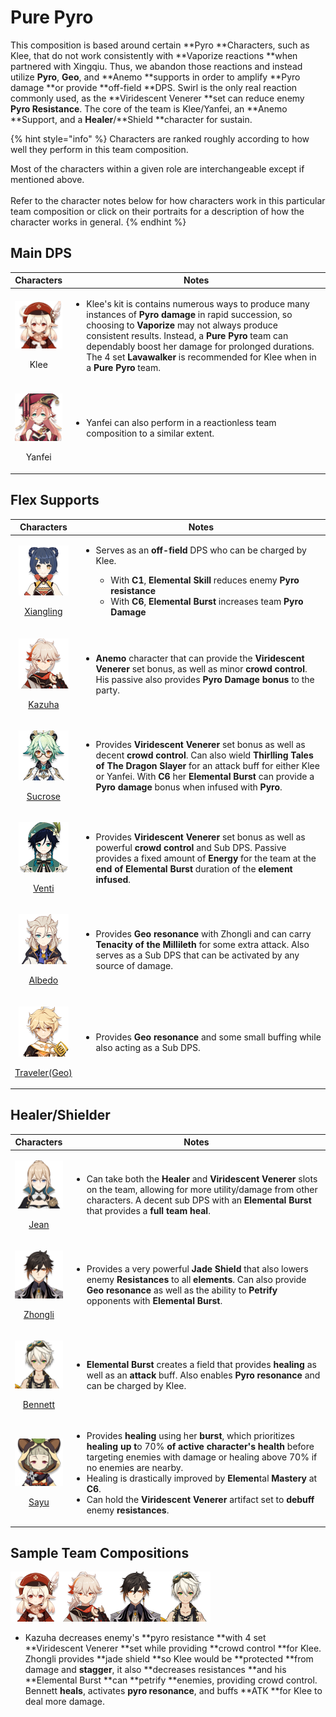 # Pure Pyro

This composition is based around certain **Pyro **Characters, such as Klee, that do not work consistently with **Vaporize reactions **when partnered with Xingqiu. Thus, we abandon those reactions and instead utilize **Pyro**, **Geo**, and **Anemo **supports in order to amplify **Pyro damage **or provide **off-field **DPS. Swirl is the only real reaction commonly used, as the **Viridescent Venerer **set can reduce enemy **Pyro Resistance**. The core of the team is Klee/Yanfei, an **Anemo **Support, and a **Healer**/**Shield **character for sustain.

{% hint style="info" %}
Characters are ranked roughly according to how well they perform in this team composition.

Most of the characters within a given role are interchangeable except if mentioned above.\
\
Refer to the character notes below for how characters work in this particular team composition or click on their portraits for a description of how the character works in general.
{% endhint %}

## Main DPS

|                                     Characters                                     | Notes                                                                                                                                                                                                                                                                                                                                                                                                                                  |
| :--------------------------------------------------------------------------------: | -------------------------------------------------------------------------------------------------------------------------------------------------------------------------------------------------------------------------------------------------------------------------------------------------------------------------------------------------------------------------------------------------------------------------------------- |
|   <p><img src="../.gitbook/assets/UI_AvatarIcon_Klee.png" alt=""></p><p>Klee</p>   | <ul><li>Klee's kit is contains numerous ways to produce many instances of <strong>Pyro damage </strong>in rapid succession, so choosing to <strong>Vaporize </strong>may not always produce consistent results. Instead, a <strong>Pure Pyro </strong>team can dependably boost her damage for prolonged durations. The 4 set <strong>Lavawalker </strong>is recommended for Klee when in a <strong>Pure Pyro </strong>team.</li></ul> |
| <p><img src="../.gitbook/assets/UI_AvatarIcon_Yanfei.png" alt=""></p><p>Yanfei</p> | <ul><li>Yanfei can also perform in a reactionless team composition to a similar extent.</li></ul>                                                                                                                                                                                                                                                                                                                                      |

## Flex Supports

|                                                                   Characters                                                                  | Notes                                                                                                                                                                                                                                                                                                                                                                                                  |
| :-------------------------------------------------------------------------------------------------------------------------------------------: | ------------------------------------------------------------------------------------------------------------------------------------------------------------------------------------------------------------------------------------------------------------------------------------------------------------------------------------------------------------------------------------------------------ |
|     <p><img src="../.gitbook/assets/UI_AvatarIcon_Xiangling.png" alt=""></p><p><a href="../characters/pyro/xiangling.md">Xiangling</a></p>    | <ul><li><p>Serves as an <strong>off-field </strong>DPS who can be charged by Klee.</p><ul><li>With <strong>C1</strong>, <strong>Elemental Skill </strong>reduces enemy <strong>Pyro resistance</strong></li><li>With <strong>C6</strong>, <strong>Elemental Burst </strong>increases team <strong>Pyro Damage</strong></li></ul></li></ul>                                                             |
|         <p><img src="../.gitbook/assets/UI_AvatarIcon_Kazuha.png" alt=""></p><p><a href="../characters/anemo/kazuha.md">Kazuha</a></p>        | <ul><li><strong>Anemo </strong>character that can provide the <strong>Viridescent Venerer </strong>set bonus, as well as minor <strong>crowd control</strong>. His passive also provides <strong>Pyro Damage bonus </strong>to the party.</li></ul>                                                                                                                                                    |
|       <p><img src="../.gitbook/assets/UI_AvatarIcon_Sucrose.png" alt=""></p><p><a href="../characters/anemo/sucrose.md">Sucrose</a></p>       | <ul><li>Provides <strong>Viridescent Venerer </strong>set bonus as well as decent <strong>crowd control</strong>. Can also wield <strong>Thirlling Tales of The Dragon Slayer </strong>for an attack buff for either Klee or Yanfei. With <strong>C6 </strong>her <strong>Elemental Burst </strong>can provide a <strong>Pyro damage </strong>bonus when infused with <strong>Pyro</strong>.</li></ul> |
|          <p><img src="../.gitbook/assets/UI_AvatarIcon_Venti.png" alt=""></p><p><a href="../characters/anemo/venti.md">Venti</a></p>          | <ul><li>Provides <strong>Viridescent Venerer </strong>set bonus as well as powerful <strong>crowd control </strong>and Sub DPS. Passive provides a fixed amount of <strong>Energy </strong>for the team at the <strong>end of Elemental Burst </strong>duration of the <strong>element infused</strong>.</li></ul>                                                                                     |
|          <p><img src="../.gitbook/assets/UI_AvatarIcon_Albedo.png" alt=""></p><p><a href="../characters/geo/albedo.md">Albedo</a></p>         | <ul><li>Provides <strong>Geo resonance </strong>with Zhongli and can carry <strong>Tenacity of the Millileth </strong>for some extra attack. Also serves as a Sub DPS that can be activated by any source of damage.</li></ul>                                                                                                                                                                         |
| <p><img src="../.gitbook/assets/UI_AvatarIcon_Aether_Geo.png" alt=""></p><p><a href="../characters/geo/traveler-geo.md">Traveler(Geo)</a></p> | <ul><li>Provides <strong>Geo resonance </strong>and some small buffing while also acting as a Sub DPS.</li></ul>                                                                                                                                                                                                                                                                                       |

## Healer/Shielder

|                                                            Characters                                                            | Notes                                                                                                                                                                                                                                                                                                                                                                                                                                                                                                                                            |
| :------------------------------------------------------------------------------------------------------------------------------: | ------------------------------------------------------------------------------------------------------------------------------------------------------------------------------------------------------------------------------------------------------------------------------------------------------------------------------------------------------------------------------------------------------------------------------------------------------------------------------------------------------------------------------------------------ |
|     <p><img src="../.gitbook/assets/UI_AvatarIcon_Jean.png" alt=""></p><p><a href="../characters/anemo/jean.md">Jean</a></p>     | <ul><li>Can take both the <strong>Healer </strong>and <strong>Viridescent Venerer </strong>slots on the team, allowing for more utility/damage from other characters. A decent sub DPS with an <strong>Elemental Burst </strong>that provides a <strong>full team heal</strong>.</li></ul>                                                                                                                                                                                                                                                       |
|  <p><img src="../.gitbook/assets/UI_AvatarIcon_Zhongli.png" alt=""></p><p><a href="../characters/geo/zhongli.md">Zhongli</a></p> | <ul><li>Provides a very powerful <strong>Jade Shield </strong>that also lowers enemy <strong>Resistances </strong>to all <strong>elements</strong>. Can also provide <strong>Geo resonance </strong>as well as the ability to <strong>Petrify </strong>opponents with <strong>Elemental Burst</strong>.</li></ul>                                                                                                                                                                                                                                |
| <p><img src="../.gitbook/assets/UI_AvatarIcon_Bennett.png" alt=""></p><p><a href="../characters/pyro/bennett.md">Bennett</a></p> | <ul><li><strong>Elemental Burst </strong>creates a field that provides <strong>healing </strong>as well as an <strong>attack </strong>buff. Also enables <strong>Pyro resonance </strong>and can be charged by Klee.</li></ul>                                                                                                                                                                                                                                                                                                                   |
|     <p><img src="../.gitbook/assets/UI_AvatarIcon_Sayu.png" alt=""></p><p><a href="../characters/anemo/sayu.md">Sayu</a></p>     | <p></p><ul><li>Provides <strong>healing </strong>using her <strong>burst</strong>, which prioritizes <strong>healing up t</strong>o 70% <strong>of active character's health</strong> before targeting enemies with damage or healing above 70% if no enemies are nearby.</li><li>Healing is drastically improved by <strong>Elemen</strong>tal <strong>Mastery </strong>at <strong>C6</strong>.</li><li>Can hold the <strong>Viridescent Venerer </strong>artifact set to <strong>debuff </strong>enemy <strong>resistances</strong>.</li></ul> |

## Sample Team Compositions

![](../.gitbook/assets/UI\_AvatarIcon\_Klee.png)![](../.gitbook/assets/UI\_AvatarIcon\_Kazuha.png)![](../.gitbook/assets/UI\_AvatarIcon\_Zhongli.png)![](../.gitbook/assets/UI\_AvatarIcon\_Bennett.png)

* Kazuha decreases enemy's **pyro resistance **with 4 set **Viridescent Venerer **set while providing **crowd control **for Klee. Zhongli provides **jade shield **so Klee would be **protected **from damage and **stagger**, it also **decreases resistances **and his **Elemental Burst **can **petrify **enemies, providing crowd control. Bennett **heals**, activates **pyro resonance**, and buffs **ATK **for Klee to deal more damage.
